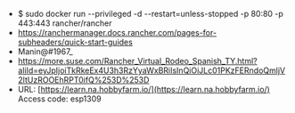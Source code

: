 - $ sudo docker run --privileged -d --restart=unless-stopped -p 80:80 -p 443:443 rancher/rancher
- https://ranchermanager.docs.rancher.com/pages-for-subheaders/quick-start-guides
- Manin@#1967_
- https://more.suse.com/Rancher_Virtual_Rodeo_Spanish_TY.html?aliId=eyJpIjoiTkRkeEx4U3h3RzYyaWxBRiIsInQiOiJLc01PKzFERndoQmljV2ltUzROOEhRPT0ifQ%253D%253D
- URL: [https://learn.na.hobbyfarm.io/](https://learn.na.hobbyfarm.io/)
  Access code: esp1309